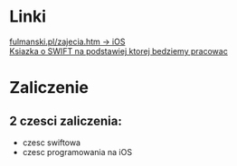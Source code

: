 # Linki

[fulmanski.pl/zajecia.htm -> iOS](https://fulmanski.pl/zajecia/ios_1/zajecia_20212022/index.php)\
[Ksiazka o SWIFT na podstawiej ktorej bedziemy pracowac](https://fulmanski.pl/books/doc/learn_swift_by_examples_beginner_level.pdf)

# Zaliczenie

## 2 czesci zaliczenia:

-   czesc swiftowa
-   czesc programowania na iOS
